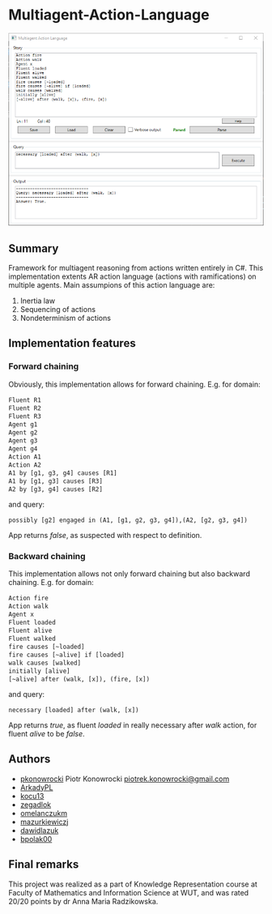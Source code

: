 ﻿# Multiagent-Action-Language

<img src='./screenshot.PNG'>

## Summary
Framework for multiagent reasoning from actions written entirely in C#. This implementation extents AR action language (actions with ramifications) on multiple agents. Main assumpions of this action language are:
1. Inertia law
2. Sequencing of actions
3. Nondeterminism of actions

## Implementation features
### Forward chaining
Obviously, this implementation allows for forward chaining. E.g. for domain:
```
Fluent R1
Fluent R2
Fluent R3
Agent g1
Agent g2
Agent g3
Agent g4
Action A1
Action A2
A1 by [g1, g3, g4] causes [R1]
A1 by [g1, g3] causes [R3]
A2 by [g3, g4] causes [R2]
```
and query:
```
possibly [g2] engaged in (A1, [g1, g2, g3, g4]),(A2, [g2, g3, g4])
```
App returns *false*, as suspected with respect to definition.

### Backward chaining
This implementation allows not only forward chaining but also backward chaining. E.g. for domain:
```
Action fire
Action walk
Agent x
Fluent loaded
Fluent alive
Fluent walked
fire causes [~loaded] 
fire causes [~alive] if [loaded] 
walk causes [walked]
initially [alive] 
[~alive] after (walk, [x]), (fire, [x])
```
and query:
```
necessary [loaded] after (walk, [x])
```
App returns *true*, as fluent *loaded* in really necessary after *walk* action, for fluent *alive* to be *false*. 

## Authors
* [pkonowrocki](github.com/pkonowrocki) Piotr Konowrocki <piotrek.konowrocki@gmail.com>
* [ArkadyPL](github.com/ArkadyPL)
* [kocu13](github.com/kocu13)
* [zegadlok](github.com/zegadlok)
* [omelanczukm](github.com/omelanczukm)
* [mazurkiewiczj](github.com/mazurkiewiczj)
* [dawidlazuk](github.com/dawidlazuk)
* [bpolak00](github.com/bpolak00)

## Final remarks
This project was realized as a part of Knowledge Representation course at Faculty of Mathematics and Information Science at WUT, and was rated 20/20 points by dr Anna Maria Radzikowska.